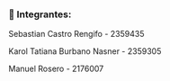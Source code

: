 ### 👾 Integrantes:


Sebastian Castro Rengifo - 2359435


Karol Tatiana Burbano Nasner - 2359305


Manuel Rosero - 2176007
